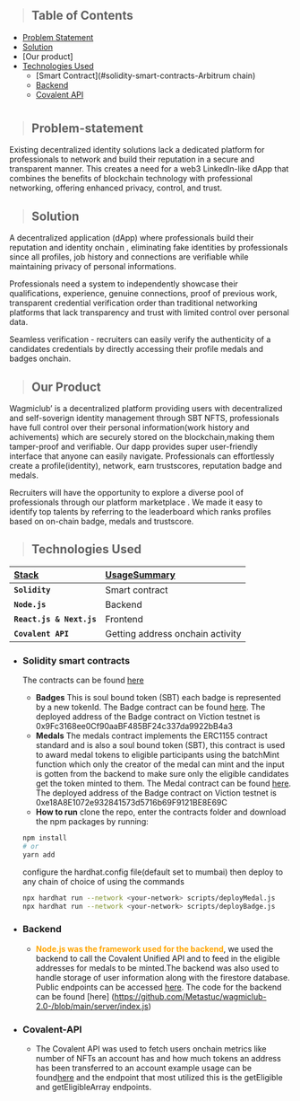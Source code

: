 

> ## Table of Contents

-   [Problem Statement](#Problem-statement)
-   [Solution](#Solution)
-   [Our product]
-   [Technologies Used](#technologies-used)
    -   [Smart Contract](#solidity-smart-contracts-Arbitrum chain)
    -   [Backend](#backend)
    -   [Covalent API](#Covalent-API)
#

> ## Problem-statement


Existing decentralized identity solutions lack a dedicated platform for professionals to network 
and build their reputation in a secure and transparent manner. This creates a need for a web3 
LinkedIn-like dApp that combines the benefits of blockchain technology with professional networking, 
offering enhanced privacy, control, and trust.

> ## Solution
A decentralized application (dApp) where professionals build their reputation and identity onchain ,
eliminating fake identities by professionals since all profiles, job history and connections  are verifiable while
maintaining privacy of personal informations.


Professionals need a system to independently showcase their qualifications, experience, genuine
connections, proof of previous work, transparent credential verification order than traditional networking  
platforms that lack transparency and trust with limited control over personal data.

Seamless verification - recruiters can easily verify the authenticity of a candidates credentials by directly
accessing their profile medals and badges onchain.

> ## Our Product
Wagmiclub’ is a decentralized platform providing users with decentralized and self-soverign identity management through SBT NFTS, professionals
have full control over their personal information(work history and achivements)  which are securely stored on the blockchain,making them tamper-proof
and verifiable.
Our dapp provides super user-friendly interface that anyone can easily navigate.  Professionals can effortlessly create a profile(identity), network,
earn trustscores, reputation badge and medals.
  
Recruiters will have the opportunity to explore a diverse pool of  professionals through our platform marketplace . We made it easy to identify 
top talents by referring to the leaderboard which ranks  profiles based on on-chain badge, medals and trustscore. 

> ## Technologies Used

| <b><u>Stack</u></b>      | <b><u>UsageSummary</u></b>                           |
| :----------------------- | :--------------------------------------------------- |
| **`Solidity`**           | Smart contract                                       |
| **`Node.js`**            | Backend                                              |
| **`React.js & Next.js`** | Frontend                                             |
| **`Covalent API`**       | Getting address onchain activity                     |

-   ### **Solidity smart contracts**

    The contracts can be found [here](https://github.com/Metastuc/wagmiclub-2.0-/tree/main/contracts)

    -   **Badges** This is soul bound token (SBT) each badge is represented by a new tokenId. The Badge contract can be found [here](https://github.com/Metastuc/wagmiclub-2.0-/blob/main/contracts/contracts/Badge.sol). The deployed address of the Badge contract on Viction testnet is 0x9Fc3168ee0Cf90aaBF485BF24c337da9922bB4a3
    -   **Medals** The medals contract implements the ERC1155 contract standard and is also a soul bound token (SBT), this contract is used to award medal tokens to eligible participants using the batchMint function which only the creator of the medal can mint and the input is gotten from the backend to make sure only the eligible candidates get the token minted to them. The Medal contract can be found [here](https://github.com/Metastuc/wagmiclub-2.0-/blob/main/contracts/contracts/Medal.sol). The deployed address of the Badge contract on Viction testnet is 0xe18A8E1072e932841573d5716b69F9121BE8E69C
    -   **How to run** clone the repo, enter the contracts folder and download the npm packages by running: 
    ```bash
    npm install
    # or
    yarn add
    ```
    configure the hardhat.config file(default set to mumbai) then deploy to any chain of choice of using the commands
    ```bash
    npx hardhat run --network <your-network> scripts/deployMedal.js
    npx hardhat run --network <your-network> scripts/deployBadge.js
    ```

-   ### **Backend**

    -   <b style="color: orange">Node.js was the framework used for the backend</b>, we used the backend to call the Covalent Unified API and to feed in the eligible addresses for medals to be minted.The backend was also used to handle storage of user information along with the firestore database. Public endpoints can be accessed [here](wagmi-backend.up.railway.app). The code for the backend can be found [here] (https://github.com/Metastuc/wagmiclub-2.0-/blob/main/server/index.js)
    
-   ### **Covalent-API**

    -   The Covalent API was used to fetch users onchain metrics like number of NFTs an account has and how much tokens an address has been transferred to an account example usage can be found[here](https://github.com/Metastuc/wagmiclub-2.0-/blob/main/server/index.js) and the endpoint that most utilized this is the getEligible and getEligibleArray endpoints.
